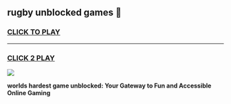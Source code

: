 
## rugby unblocked games 👋
<h3>
<a href="https://premium.freeplayer.one?title=rugby_unblocked_games&ref=13F">CLICK TO PLAY</a></h3>
<hr>

<h3>
<a href="https://premium.freeplayer.one?title=rugby_unblocked_games&ref=13F">CLICK 2 PLAY</a>
  
</h3>

<a href="https://premium.freeplayer.one?title=rugby_unblocked_games&ref=12F/"><img src="https://clearcache.store/games.png"></a>


**worlds hardest game unblocked: Your Gateway to Fun and Accessible Online Gaming**
